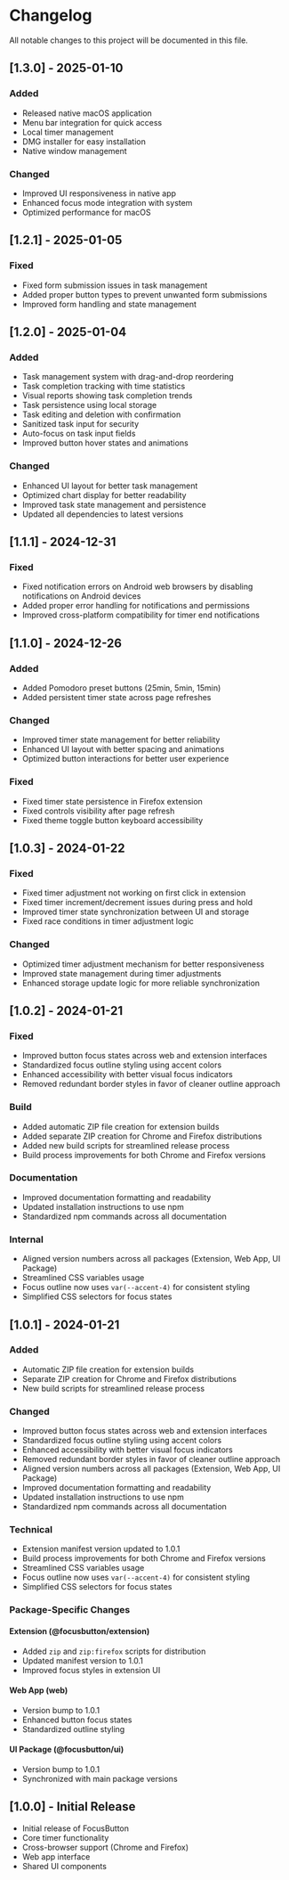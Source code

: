 # Changelog

All notable changes to this project will be documented in this file.

## [1.3.0] - 2025-01-10

### Added

- Released native macOS application
- Menu bar integration for quick access
- Local timer management
- DMG installer for easy installation
- Native window management

### Changed

- Improved UI responsiveness in native app
- Enhanced focus mode integration with system
- Optimized performance for macOS

## [1.2.1] - 2025-01-05

### Fixed

- Fixed form submission issues in task management
- Added proper button types to prevent unwanted form submissions
- Improved form handling and state management

## [1.2.0] - 2025-01-04

### Added

- Task management system with drag-and-drop reordering
- Task completion tracking with time statistics
- Visual reports showing task completion trends
- Task persistence using local storage
- Task editing and deletion with confirmation
- Sanitized task input for security
- Auto-focus on task input fields
- Improved button hover states and animations

### Changed

- Enhanced UI layout for better task management
- Optimized chart display for better readability
- Improved task state management and persistence
- Updated all dependencies to latest versions

## [1.1.1] - 2024-12-31

### Fixed

- Fixed notification errors on Android web browsers by disabling notifications on Android devices
- Added proper error handling for notifications and permissions
- Improved cross-platform compatibility for timer end notifications

## [1.1.0] - 2024-12-26

### Added

- Added Pomodoro preset buttons (25min, 5min, 15min)
- Added persistent timer state across page refreshes

### Changed

- Improved timer state management for better reliability
- Enhanced UI layout with better spacing and animations
- Optimized button interactions for better user experience

### Fixed

- Fixed timer state persistence in Firefox extension
- Fixed controls visibility after page refresh
- Fixed theme toggle button keyboard accessibility

## [1.0.3] - 2024-01-22

### Fixed

- Fixed timer adjustment not working on first click in extension
- Fixed timer increment/decrement issues during press and hold
- Improved timer state synchronization between UI and storage
- Fixed race conditions in timer adjustment logic

### Changed

- Optimized timer adjustment mechanism for better responsiveness
- Improved state management during timer adjustments
- Enhanced storage update logic for more reliable synchronization

## [1.0.2] - 2024-01-21

### Fixed

- Improved button focus states across web and extension interfaces
- Standardized focus outline styling using accent colors
- Enhanced accessibility with better visual focus indicators
- Removed redundant border styles in favor of cleaner outline approach

### Build

- Added automatic ZIP file creation for extension builds
- Added separate ZIP creation for Chrome and Firefox distributions
- Added new build scripts for streamlined release process
- Build process improvements for both Chrome and Firefox versions

### Documentation

- Improved documentation formatting and readability
- Updated installation instructions to use npm
- Standardized npm commands across all documentation

### Internal

- Aligned version numbers across all packages (Extension, Web App, UI Package)
- Streamlined CSS variables usage
- Focus outline now uses `var(--accent-4)` for consistent styling
- Simplified CSS selectors for focus states

## [1.0.1] - 2024-01-21

### Added

- Automatic ZIP file creation for extension builds
- Separate ZIP creation for Chrome and Firefox distributions
- New build scripts for streamlined release process

### Changed

- Improved button focus states across web and extension interfaces
- Standardized focus outline styling using accent colors
- Enhanced accessibility with better visual focus indicators
- Removed redundant border styles in favor of cleaner outline approach
- Aligned version numbers across all packages (Extension, Web App, UI Package)
- Improved documentation formatting and readability
- Updated installation instructions to use npm
- Standardized npm commands across all documentation

### Technical

- Extension manifest version updated to 1.0.1
- Build process improvements for both Chrome and Firefox versions
- Streamlined CSS variables usage
- Focus outline now uses `var(--accent-4)` for consistent styling
- Simplified CSS selectors for focus states

### Package-Specific Changes

#### Extension (@focusbutton/extension)

- Added `zip` and `zip:firefox` scripts for distribution
- Updated manifest version to 1.0.1
- Improved focus styles in extension UI

#### Web App (web)

- Version bump to 1.0.1
- Enhanced button focus states
- Standardized outline styling

#### UI Package (@focusbutton/ui)

- Version bump to 1.0.1
- Synchronized with main package versions

## [1.0.0] - Initial Release

- Initial release of FocusButton
- Core timer functionality
- Cross-browser support (Chrome and Firefox)
- Web app interface
- Shared UI components
